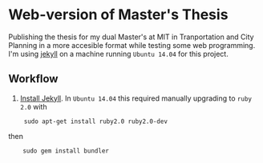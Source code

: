 # Web-version of Master's Thesis
Publishing the thesis for my dual Master's at MIT in Tranportation and City Planning in a  more accesible format while testing some web programming. I'm using [jekyll](http://jekyllrb.com) on a machine running `Ubuntu 14.04` for this project.

## Workflow
1. [Install Jekyll](https://help.github.com/articles/using-jekyll-with-pages/). In `Ubuntu 14.04` this required manually upgrading to `ruby 2.0` with

        sudo apt-get install ruby2.0 ruby2.0-dev
     
  then

        sudo gem install bundler
     
